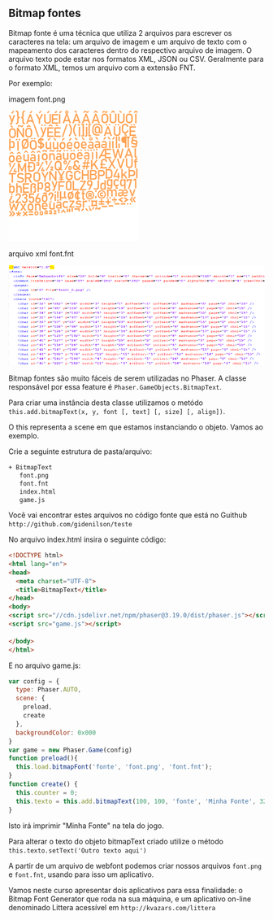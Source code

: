 ## Bitmap fontes

Bitmap fonte é uma técnica que utiliza 2 arquivos para escrever os caracteres na tela: um arquivo de imagem e um arquivo de texto com o mapeamento dos caracteres dentro do respectivo arquivo de imagem. O arquivo texto pode estar nos formatos XML, JSON ou CSV. Geralmente para o formato XML, temos um arquivo com a extensão FNT.

Por exemplo:

imagem font.png

![](resources/img/fig008.png)

arquivo xml font.fnt

![](resources/img/fig009.png)

Bitmap fontes são muito fáceis de serem utilizadas no Phaser. A classe responsável por essa feature é ``Phaser.GameObjects.BitmapText``.

Para criar uma instância desta classe utilizamos o metódo ``this.add.bitmapText(x, y, font [, text] [, size] [, align])``.

O this representa a scene em que estamos instanciando o objeto. Vamos ao exemplo.

Crie a seguinte estrutura de pasta/arquivo:

````
+ BitmapText
   font.png
   font.fnt
   index.html
   game.js
````
Você vai encontrar estes arquivos no código fonte que está no Guithub ``http://github.com/gidenilson/teste``

No arquivo index.html insira o seguinte código:

````html
<!DOCTYPE html>
<html lang="en">
<head>
  <meta charset="UTF-8">
  <title>BitmapText</title>
</head>
<body>
<script src="//cdn.jsdelivr.net/npm/phaser@3.19.0/dist/phaser.js"></script>
<script src="game.js"></script>

</body>
</html>
````

E no arquivo game.js:

````javascript
var config = {
  type: Phaser.AUTO,
  scene: {
    preload,
    create
  },
  backgroundColor: 0x000
}
var game = new Phaser.Game(config)
function preload(){
  this.load.bitmapFont('fonte', 'font.png', 'font.fnt');
}
function create() {
  this.counter = 0;
  this.texto = this.add.bitmapText(100, 100, 'fonte', 'Minha Fonte', 32)
}
````
Isto irá imprimir "Minha Fonte" na tela do jogo.

Para alterar o texto do objeto bitmapText criado utilize o método ``this.texto.setText('Outro texto aqui')``

A partir de um arquivo de webfont podemos criar nossos arquivos ``font.png`` e ``font.fnt``, usando para isso um aplicativo.

Vamos neste curso apresentar dois aplicativos para essa finalidade: o  Bitmap Font Generator que roda na sua máquina, e um aplicativo on-line denominado Littera acessível em ``http://kvazars.com/littera``
